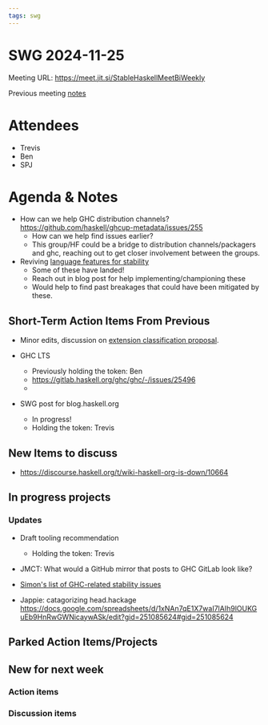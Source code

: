 ```yaml
---
tags: swg
---
```


SWG 2024-11-25
==============

Meeting URL: https://meet.jit.si/StableHaskellMeetBiWeekly

Previous meeting [notes](https://github.com/haskellfoundation/stability/blob/main/meetings/2024-11-11.md)

# Attendees

- Trevis
- Ben
- SPJ

# Agenda & Notes

- How can we help GHC distribution channels? https://github.com/haskell/ghcup-metadata/issues/255
  - How can we help find issues earlier?
  - This group/HF could be a bridge to distribution channels/packagers and ghc, reaching out to get closer involvement between the groups.
- Reviving [language features for stability](https://edit.smart-cactus.org/jeFTSfj9SRun6ywmj1Tqcw)
  - Some of these have landed!
  - Reach out in blog post for help implementing/championing these
  - Would help to find past breakages that could have been mitigated by these.

## Short-Term Action Items From Previous

- Minor edits, discussion on [extension classification proposal](https://github.com/ghc-proposals/ghc-proposals/pull/669).

- GHC LTS
  - Previously holding the token: Ben
  - https://gitlab.haskell.org/ghc/ghc/-/issues/25496
  -

- SWG post for blog.haskell.org
  - In progress!
  - Holding the token: Trevis

## New Items to discuss

- https://discourse.haskell.org/t/wiki-haskell-org-is-down/10664

## In progress projects
### Updates

- Draft tooling recommendation
  - Holding the token: Trevis

- JMCT: What would a GitHub mirror that posts to GHC GitLab look like?

- [Simon's list of GHC-related stability issues](https://docs.google.com/document/d/1sX_rXHx8Mj3Kae9GalR2BwZ5-xzl7UpnpMBwl4dqsWY/edit?usp=sharing)
- Jappie: catagorizing head.hackage https://docs.google.com/spreadsheets/d/1xNAn7qE1X7waI7lAIh9lOUKGuEb9HnRwGWNicaywASk/edit?gid=251085624#gid=251085624

## Parked Action Items/Projects

## New for next week

### Action items

### Discussion items
